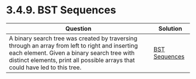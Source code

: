 # 3.4.9. BST Sequences
| **Question**                                                                                                                                                                                                                  | **Solution**        |
|-------------------------------------------------------------------------------------------------------------------------------------------------------------------------------------------------------------------------------|---------------------|
| A binary search tree was created by traversing through an array from left to right and inserting each element. Given a binary search tree with distinct elements, print all possible arrays that could have led to this tree. | [BST Sequences](./) |